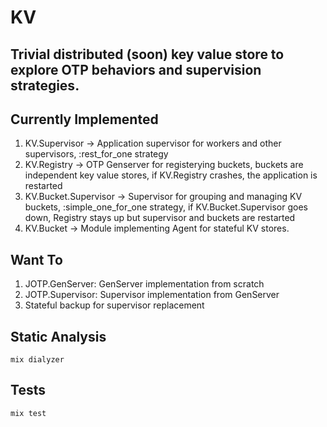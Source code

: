 # KV

## Trivial distributed (soon) key value store to explore OTP behaviors and supervision strategies.

## Currently Implemented
  1. KV.Supervisor -> Application supervisor for workers and other supervisors, :rest_for_one strategy
  2. KV.Registry -> OTP Genserver for registerying buckets, buckets are independent key value stores, if KV.Registry crashes, the application is restarted
  3. KV.Bucket.Supervisor -> Supervisor for grouping and managing KV buckets, :simple_one_for_one strategy, if KV.Bucket.Supervisor goes down, Registry stays up but supervisor and buckets are restarted
  4. KV.Bucket -> Module implementing Agent for stateful KV stores.

## Want To
  1. JOTP.GenServer: GenServer implementation from scratch
  2. JOTP.Supervisor: Supervisor implementation from GenServer
  3. Stateful backup for supervisor replacement

## Static Analysis

```mix dialyzer```
## Tests
```mix test```

